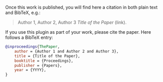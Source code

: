 Once this work is published, you will find here a citation in both plain text and BibTeX, e.g.:

> Author 1, Author 2, Author 3 *Title of the Paper* (link).

If you use this plugin as part of your work, please cite the paper.
Here follows a BibTeX entry:

```bibtex
@inproceedings{ThePaper,
    author = {Author 1 and Author 2 and Author 3},
    title = {Title of the Paper},
    booktitle = {Proceedings},
    publisher = {Papers},
    year = {YYYY},
}
```
